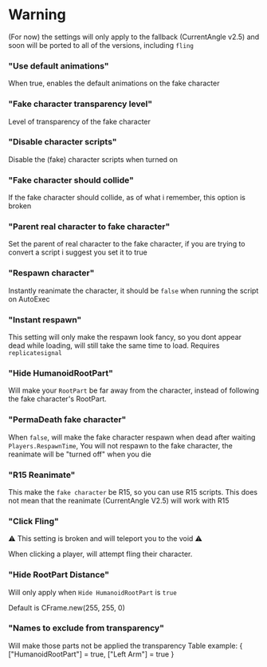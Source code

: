 # Warning
(For now) the settings will only apply to the fallback (CurrentAngle v2.5) and soon will be ported to all of the versions, including `fling`

### "Use default animations"
When true, enables the default animations on the fake character

### "Fake character transparency level"
Level of transparency of the fake character

### "Disable character scripts"
Disable the (fake) character scripts when turned on

### "Fake character should collide"
If the fake character should collide, as of what i remember, this option is broken

### "Parent real character to fake character"
Set the parent of real character to the fake character, if you are trying to convert a script i suggest you set it to true

### "Respawn character"
Instantly reanimate the character, it should be `false` when running the script on AutoExec

### "Instant respawn"
This setting will only make the respawn look fancy, so you dont appear dead while loading, will still take the same time to load. Requires `replicatesignal`

### "Hide HumanoidRootPart"
Will make your `RootPart` be far away from the character, instead of following the fake character's RootPart.

### "PermaDeath fake character"
When `false`, will make the fake character respawn when dead after waiting `Players.RespawnTime`, You will not respawn to the fake character, the reanimate will be "turned off" when you die

### "R15 Reanimate"
This make the `fake character` be R15, so you can use R15 scripts. This does not mean that the reanimate (CurrentAngle V2.5) will work with R15

### "Click Fling"
⚠️ This setting is broken and will teleport you to the void ⚠️

When clicking a player, will attempt fling their character.

### "Hide RootPart Distance"
Will only apply when `Hide HumanoidRootPart` is `true`

Default is CFrame.new(255, 255, 0)

### "Names to exclude from transparency"
Will make those parts not be applied the transparency
Table example:
{
    ["HumanoidRootPart"] = true,
    ["Left Arm"] = true
}
